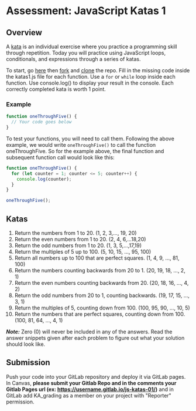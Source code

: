 # Assessment: JavaScript Katas 1

## Overview

A [kata](<https://en.wikipedia.org/wiki/Kata_(programming)>) is an individual exercise where you practice a programming skill through repetition. Today you will practice using JavaScript loops, conditionals, and expressions through a series of katas.

To start, go [here](https://gitlab.com/kenzie-academy/se/fe/getting-started-with-javascript/s_js-katas-1) then [fork](https://docs.gitlab.com/ee/gitlab-basics/fork-project.html) and [clone](http://docs.gitlab.com/ee/gitlab-basics/start-us%20ing-git.html#clone-a-repository) the repo.
Fill in the missing code inside the katas1.js file for each function. Use a `for` or `while` loop inside each function. Use console.log() to display your result in the console. Each correctly completed kata is worth 1 point.

### Example

```js
function oneThroughFive() {
  // Your code goes below
}
```

To test your functions, you will need to call them. Following the above example,
we would write `oneThroughFive()` to call the function oneThroughFive.
So for the example above, the final function and subsequent function call would look
like this:

```js
function oneThroughFive() {
  for (let counter = 1; counter <= 5; counter++) {
    console.log(counter);
  }
}

oneThroughFive();
```

## Katas

1.  Return the numbers from 1 to 20. (1, 2, 3,..., 19, 20)
2.  Return the even numbers from 1 to 20. (2, 4, 6,...18,20)
3.  Return the odd numbers from 1 to 20. (1, 3, 5,...,17,19)
4.  Return the multiples of 5 up to 100. (5, 10, 15, ..., 95, 100)
5.  Return all numbers up to 100 that are perfect squares. (1, 4, 9, ..., 81, 100)
6.  Return the numbers counting backwards from 20 to 1. (20, 19, 18, ..., 2, 1)
7.  Return the even numbers counting backwards from 20. (20, 18, 16, ..., 4, 2)
8.  Return the odd numbers from 20 to 1, counting backwards. (19, 17, 15, ..., 3, 1)
9.  Return the multiples of 5, counting down from 100. (100, 95, 90, ..., 10, 5)
10. Return the numbers that are perfect squares, counting down from 100. (100, 81, 64, ..., 4, 1)

***Note:*** Zero (0) will never be included in any of the answers. Read the answer snippets given after each problem to figure out what your solution should look like.

## Submission

Push your code into your GitLab repository and deploy it via GitLab pages. In Canvas, **please submit your Gitlab
Repo and in the comments your Gitlab Pages url (ex: https://username.gitlab.io/js-katas-01/)** and in GitLab
add KA_grading as a member on your project with "Reporter" permission.
